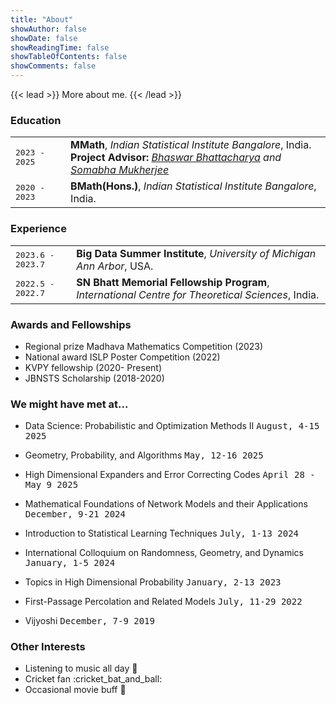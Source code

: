 ```yaml
---
title: "About"
showAuthor: false
showDate: false
showReadingTime: false
showTableOfContents: false
showComments: false
---
```


{{< lead >}}
More about me.
{{< /lead >}}

### Education

<!-- <kbd>2025 - present</kbd> &ensp;&ensp;
**Ph.D. in Statistics**, *Stanford University*, USA.
<br>  -->


| |  |
|--------------|----------------------------------------------------------------------------------------------------------------------------------------|
| <kbd>2023 - 2025</kbd>  | **MMath**, *Indian Statistical Institute Bangalore*, India.<br>**Project Advisor:** *[Bhaswar Bhattacharya](http://www-stat.wharton.upenn.edu/~bhaswar/) and [Somabha Mukherjee](https://www.somabha.com/)* |
| <kbd>2020 - 2023</kbd>  | **BMath(Hons.)**, *Indian Statistical Institute Bangalore*, India.                                     |

### Experience

|                             |  |
|-------------------------------------|--------------------------------------------------------------------------------------------------------------------------|
| <kbd>2023.6 - 2023.7</kbd> | **Big Data Summer Institute**, *University of Michigan Ann Arbor*, USA.  |
| <kbd>2022.5 - 2022.7</kbd> | **SN Bhatt Memorial Fellowship Program**, *International Centre for Theoretical Sciences*, India.|

### Awards and Fellowships

- Regional prize Madhava Mathematics Competition (2023)
- National award ISLP Poster Competition (2022)
- KVPY fellowship (2020- Present)
- JBNSTS Scholarship (2018-2020)

### We might have met at...
- Data Science: Probabilistic and Optimization Methods II <kbd> August, 4-15 2025</kbd>

- Geometry, Probability, and Algorithms <kbd>May, 12-16 2025</kbd>

- High Dimensional Expanders and Error Correcting Codes <kbd>April 28 - May 9 2025</kbd>

- Mathematical Foundations of Network Models and their Applications <kbd>December, 9-21 2024</kbd>

- Introduction to Statistical Learning Techniques <kbd>July, 1-13 2024</kbd>

- International Colloquium on Randomness, Geometry, and Dynamics <kbd>January, 1-5 2024</kbd>

- Topics in High Dimensional Probability <kbd>January, 2-13 2023</kbd>

- First-Passage Percolation and Related Models <kbd>July, 11-29 2022</kbd>

- Vijyoshi <kbd>December, 7-9 2019</kbd>

### Other Interests

  <!-- - I occasionally contemplate quantitative finance with tools like [Zipline](https://github.com/quantrocket-llc/zipline) and [Moonshot](https://github.com/quantrocket-llc/moonshot). :chart_with_upwards_trend: -->
  - Listening to music all day :musical_note:
  - Cricket fan :cricket_bat_and_ball:
  - Occasional movie buff :movie_camera: